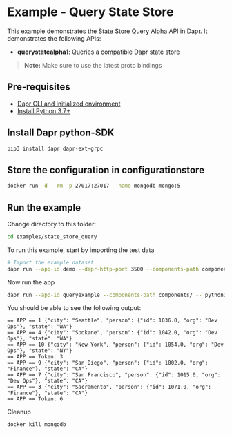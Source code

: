 # Example - Query State Store

This example demonstrates the State Store Query Alpha API in Dapr.
It demonstrates the following APIs:
- **querystatealpha1**: Queries a compatible Dapr state store

> **Note:** Make sure to use the latest proto bindings

## Pre-requisites

- [Dapr CLI and initialized environment](https://docs.dapr.io/getting-started)
- [Install Python 3.7+](https://www.python.org/downloads/)

## Install Dapr python-SDK

<!-- Our CI/CD pipeline automatically installs the correct version, so we can skip this step in the automation -->
```bash
pip3 install dapr dapr-ext-grpc
```

## Store the configuration in configurationstore 
<!-- STEP
name: Set configuration value
timeout_seconds: 120
-->

```bash
docker run -d --rm -p 27017:27017 --name mongodb mongo:5
```

<!-- END_STEP -->

## Run the example

Change directory to this folder:
```bash
cd examples/state_store_query
```

To run this example, start by importing the test data

<!-- STEP
name: Import test data
timeout_seconds: 10
-->

```bash
# Import the example dataset
dapr run --app-id demo --dapr-http-port 3500 --components-path components -- curl -X POST -H "Content-Type: application/json" -d @dataset.json http://localhost:3500/v1.0/state/statestore
```
<!-- END_STEP -->


Now run the app

<!-- STEP
name: Run get query example
expected_stdout_lines:
- '== APP == 1 {"city": "Seattle", "person": {"id": 1036.0, "org": "Dev Ops"}, "state": "WA"}'
- '== APP == 4 {"city": "Spokane", "person": {"id": 1042.0, "org": "Dev Ops"}, "state": "WA"}'
- '== APP == 10 {"city": "New York", "person": {"id": 1054.0, "org": "Dev Ops"}, "state": "NY"}'
- '== APP == Token: 3'
- '== APP == 9 {"city": "San Diego", "person": {"id": 1002.0, "org": "Finance"}, "state": "CA"}'
- '== APP == 7 {"city": "San Francisco", "person": {"id": 1015.0, "org": "Dev Ops"}, "state": "CA"}'
- '== APP == 3 {"city": "Sacramento", "person": {"id": 1071.0, "org": "Finance"}, "state": "CA"}'
- '== APP == Token: 6'
timeout_seconds: 5
-->

```bash
dapr run --app-id queryexample --components-path components/ -- python3 state_store_query.py
```
<!-- END_STEP -->

You should be able to see the following output:
```
== APP == 1 {"city": "Seattle", "person": {"id": 1036.0, "org": "Dev Ops"}, "state": "WA"}
== APP == 4 {"city": "Spokane", "person": {"id": 1042.0, "org": "Dev Ops"}, "state": "WA"}
== APP == 10 {"city": "New York", "person": {"id": 1054.0, "org": "Dev Ops"}, "state": "NY"}
== APP == Token: 3
== APP == 9 {"city": "San Diego", "person": {"id": 1002.0, "org": "Finance"}, "state": "CA"}
== APP == 7 {"city": "San Francisco", "person": {"id": 1015.0, "org": "Dev Ops"}, "state": "CA"}
== APP == 3 {"city": "Sacramento", "person": {"id": 1071.0, "org": "Finance"}, "state": "CA"}
== APP == Token: 6
```

Cleanup

<!-- STEP
name: Cleanup
expected_stdout_lines:
- "mongodb"
timeout_seconds: 5
-->

```bash
docker kill mongodb
```

<!-- END_STEP -->